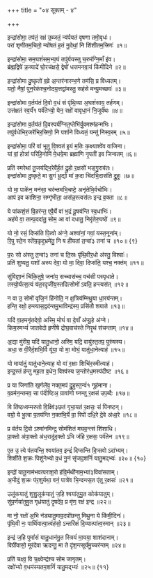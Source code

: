 +++
title = "०४ सूक्तम् - ४"

+++

इन्द्रा॑सोमा॒ तप॑तं॒ रक्ष॑ उ॒ब्जतं॒ न्य॑र्पयतं वृषणा तमो॒वृधः॑।  
परा॑ शृणीतम॒चितो॒ न्यो॑षतं ह॒तं नु॒देथां॒ नि शि॑शीतम॒त्त्रिणः॑ ॥१॥

इन्द्रा॑सोमा॒ सम॒घशं॑सम॒भ्य॒घं तपु॑र्ययस्तु च॒रुर॑ग्नि॒माँ इ॑व।  
ब्र॑ह्म॒द्विषे॑ क्र॒व्यादे॑ घो॒रच॑क्षसे॒ द्वेषो॑ धत्तमनवा॒यं कि॑मीदिने ॥२॥

इन्द्रा॑सोमा दु॒ष्कृतो॑ व॒व्रे अ॒न्तर॑नारम्भ॒णे तम॑सि॒ प्र वि॑ध्यतम्।  
यतो॒ नैषां॒ पुन॒रेक॑श्च॒नोदय॒त्तद्वा॑मस्तु॒ सह॑से मन्यु॒मच्छवः॑ ॥३॥

इन्द्रा॑सोमा व॒र्तय॑तं दि॒वो व॒धं सं पृ॑थि॒व्या अ॒घशं॑साय॒ तर्ह॑णम्।  
उत्त॑क्षतं स्व॒र्यं॑१ पर्व॑तेभ्यो॒ येन॒ रक्षो॑ वावृधा॒नं नि॒जूर्व॑थः ॥४॥

इन्द्रा॑सोमा व॒र्तय॑तं दि॒वस्पर्य॑ग्नित॒प्तेभि॑र्यु॒वमश्म॑हन्मभिः।  
तपु॑र्वधेभिर॒जरे॑भिर॒त्त्रिणो॒ नि पर्शा॑ने विध्यतं॒ यन्तु॑ निस्व॒रम् ॥५॥

इन्द्रा॑सोमा॒ परि॑ वां भूतु वि॒श्वत॑ इ॒यं म॒तिः क॒क्ष्याश्वे॑व वाजिना।  
यां वां॒ होत्रां॑ परिहि॒नोमि॑ मे॒धये॒मा ब्रह्मा॑णि नृ॒पती॑ इव जिन्वतम् ॥६॥

प्रति॑ स्मरेथां तु॒जय॑द्भि॒रेवै॑र्ह॒तं द्रु॒हो र॒क्षसो॑ भङ्गु॒राव॑तः।  
इन्द्रा॑सोमा दु॒ष्कृते॒ मा सु॒गं भू॒द्यो मा॑ क॒दा चि॑दभि॒दास॑ति द्रु॒हुः ॥७॥

यो मा॒ पाके॑न॒ मन॑सा॒ चर॑न्तमभि॒चष्टे॒ अनृ॑तेभि॒र्वचो॑भिः।  
आप॑ इव काशिना॒ सम्गृ॑भीता॒ अस॑न्न॒स्त्वस॑तः इन्द्र व॒क्ता ॥८॥

ये पा॑कशं॒सं वि॒हर॑न्त॒ एवै॒र्ये वा॑ भ॒द्रं दू॒षय॑न्ति स्व॒धाभिः॑।  
अह॑ये वा॒ तान्प्र॒ददा॑तु॒ सोम॒ आ वा॑ दधातु॒ निरृ॑तेरु॒पष्ठे॑ ॥९॥

यो नो॒ रसं॒ दिप्स॑ति पि॒त्वो अ॑ग्ने॒ अश्वा॑नां॒ गवां॒ यस्त॒नूना॑म्।  
रि॒पु स्ते॒न स्ते॑य॒कृद्द॒भ्रमे॑तु॒ नि ष ही॑यतां त॒न्वा॑३ तना॑ च ॥१०॥ {९}

प॒रः सो अ॑स्तु त॒न्वा॑३ तना॑ च ति॒स्रः पृ॑थि॒वीर॒धो अ॑स्तु॒ विश्वाः॑।  
प्रति॑ शुष्यतु॒ यशो॑ अस्य देवा॒ यो मा॒ दिवा॒ दिप्स॑ति॒ यश्च॒ नक्त॑म् ॥११॥

सु॑विज्ञा॒नं चि॑कि॒तुषे॒ जना॑य॒ सच्चास॑च्च॒ वच॑सी पस्पृधाते।  
तस्यो॒र्यत्स॒त्यं य॑त॒रदृजी॑य॒स्तदित्सोमो॑ ऽवति॒ हन्त्यस॑त् ॥१२॥

न वा उ॒ सोमो॑ वृजि॒नं हि॑नोति॒ न क्ष॒त्रिय॑म्मिथु॒या धा॒रय॑न्तम्।  
हन्ति॒ रक्षो॒ हन्त्यास॒द्वद॑न्तमु॒भाविन्द्र॑स्य॒ प्रसि॑तौ शयाते ॥१३॥

यदि॑ वा॒हमनृ॑तदेवो॒ अस्मि॒ मोघं॑ वा दे॒वाँ अ॑प्यू॒हे अ॑ग्ने।  
किम॒स्मभ्यं॑ जातवेदो हृणीषे द्रोघ॒वाच॑स्ते निरृ॒थं स॑चन्ताम् ॥१४॥

अ॒द्या मु॑रीय॒ यदि॑ यातु॒धानो॒ अस्मि॒ यदि॒ वायु॑स्त॒तप॒ पुरु॑षस्य।  
अधा॒ स वी॒रैर्द॒शभि॒र्वि यू॑या॒ यो मा॒ मोघं॒ यातु॑धा॒नेत्याह॑ ॥१५॥

यो माया॑तुं॒ यातु॑धाने॒त्याह॒ यो वा॑ र॒क्षाः शिचि॑र॒स्मीत्याह॑।  
इन्द्र॒स्तं ह॑न्तु मह॒ता व॒धेन॒ विश्व॑स्य ज॒न्तोर॑ध॒मस्प॑दीष्ट ॥१६॥

प्र या जिगा॑ति ख॒र्गले॑व॒ नक्त॒मप॑ द्रु॒हुस्त॒न्वं॑१ गूह॑माना।  
व॒व्रम॑न॒न्तमव॒ सा प॑दीष्टिअ॒ ग्रावा॑णो घ्नन्तु र॒क्षस॑ उप॒ब्दैः ॥१७॥

वि ति॑ष्ठध्वम्मरुतो वि॒क्ष्वि॑३छत॑ गृभा॒यत॑ र॒क्षसः॒ सं पि॑नष्टन्।  
वयो॒ ये भू॒त्वा प॒तय॑न्ति न॒क्तभि॒र्ये वा॒ रिपो॑ दधि॒रे दे॒वे अ॑ध्व॒रे ॥१८॥

प्र व॑र्तय दि॒वो ऽश्मा॑नमिन्द्र॒ सोम॑शितं मघव॒न्त्सं शि॑शाधि।  
प्रा॒क्तो अ॑पा॒क्तो अ॑ध॒रादु॑द॒क्तो ऽभि ज॑हि र॒क्षसः॒ पर्व॑तेन ॥१९॥

ए॒त उ॒ त्ये प॑तयन्ति॒ श्वया॑तव॒ इन्द्रं॑ दिप्सन्ति दि॒प्सवो ऽदा॑भ्यम्।  
शिशी॑ते श॒क्रः पिशु॑नेभ्यो व॒धं नु॒नं सृ॑जद॒शनिं॑ यातु॒मद्भ्यः॑ ॥२०॥ {१०}

इन्द्रो॑ यातू॒नाम॑भवत्पराश॒रो ह॑वि॒र्मथी॑नाम॒भ्या॑३विवा॑सताम्।  
अ॒भीदु॑ श॒क्रः प॑र॒शुर्यथा॒ वनं॒ पात्रे॑व भि॒न्दन्त्स॒त ए॑तु र॒क्षसः॑ ॥२१॥

उलू॑कयातुं शुशु॒लूक॑यातुं ज॒हि श्वया॑तुमु॒त कोक॑यातुम्।  
सु॑प॒र्णया॑तुमु॒त गृध्र॑यातुं दृ॒षदे॑व॒ प्र मृ॑ण॒ रक्ष॑ इन्द्र ॥२२॥

मा नो॒ रक्षो॑ अ॒भि न॑ड्यातु॒माव॒दपो॑छन्तु मिथु॒ना ये कि॑मी॒दिनः॑।  
पृ॑थि॒वी नः॒ पार्थि॑वात्पा॒त्वंह॑सो॒ ऽन्तरि॑क्षं दि॒व्यात्पा॑त्व॒स्मान् ॥२३॥

इन्द्र॑ ज॒हि पुमां॑सं यातु॒धान॑मु॒त स्त्रियं॑ मा॒यया॒ शाश॑दानाम्।  
विग्री॑वासो॒ मूर॑देवा ऋदन्तु॒ मा ते दृ॑श॒न्त्सूर्य॑मु॒च्चर॑न्तम् ॥२४॥

प्रति॑ चक्ष्व॒ वि च॒क्ष्वेन्द्र॑श्च सोम जागृतम्।  
रक्षो॑भ्यो व॒धम॑स्यतम॒शनिं॑ यातु॒मद्भ्यः॑ ॥२५॥ {११}
